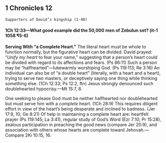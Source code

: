 ## 1 Chronicles 12

```
Supporters of David’s kingship (1-40)
```

#### 1Ch 12:33​—What good example did the 50,000 men of Zebulun set? (it-1 1058 ¶5-6)

**Serving With “a Complete Heart.”** The literal heart must be whole to function normally, but the figurative heart can be divided. David prayed: “*Unify my heart* to fear your name,” suggesting that a person’s heart could be divided with regard to its affections and fears. (Ps 86:11) Such a person may be “halfhearted”​—lukewarmly worshiping God. (Ps 119:113; Re 3:16) An individual can also be of “a double heart” (literally, with a heart and a heart), trying to serve two masters, or deceptively saying one thing while thinking something else. (1Ch 12:33; Ps 12:2, ftn) Jesus strongly denounced such doublehearted hypocrisy.​—Mt 15:7, 8.

One seeking to please God must be neither halfhearted nor doublehearted but must serve him with a *complete* heart. (1Ch 28:9) This requires diligent effort in view of the heart’s being desperate and inclined to badness. (Jer 17:9, 10; Ge 8:21) Of help in maintaining a complete heart are: heartfelt prayer (Ps 119:145; La 3:41), regular study of God’s Word (Ezr 7:10; Pr 15:28), zealous participation in preaching the good news (compare Jer 20:9), and association with others whose hearts are complete toward Jehovah.​—Compare 2Ki 10:15, 16.
